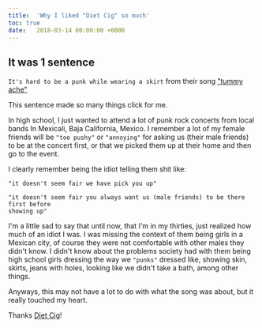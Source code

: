 ```yaml
---
title:  'Why I liked "Diet Cig" so much'
toc: true
date:   2018-03-14 00:00:00 +0000
---
```

## It was 1 sentence

`It's hard to be a punk while wearing a skirt` from their song
["tummy ache"](https://www.youtube.com/watch?v=ePnrP7sIH_c)

This sentence made so many things click for me.

In high school, I just wanted to attend a lot of punk rock concerts from local
bands In Mexicali, Baja California, Mexico. I remember a lot of my female
friends will be `"too pushy"` or `"annoying"` for asking us (their male friends)
to be at the concert first, or that we picked them up at their home and then go
to the event.

I clearly remember being the idiot telling them shit like:

```text
"it doesn't seem fair we have pick you up"
```

```text
"it doesn't seem fair you always want us (male friends) to be there first before
showing up"
```

I'm a little sad to say that until now, that I'm in my thirties, just realized
how much of an idiot I was. I was missing the context of them being girls in a
Mexican city, of course they were not comfortable with other males they didn't
know. I didn't know about the problems society had with them being high school
girls dressing the way we `"punks"` dressed like, showing skin, skirts, jeans
with holes, looking like we didn't take a bath, among other things.

Anyways, this may not have a lot to do with what the song was about, but it
really touched my heart.

Thanks [Diet Cig](https://dietcig.bandcamp.com/)!
